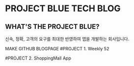 # PROJECT BLUE TECH BLOG
## WHAT'S THE PROJECT BLUE?
신속, 정확, 고객의 요구를 최대한 반영하여 앱을 개발하는 회사입니다.

MAKE GITHUB BLOGPAGE
#PROJECT 1. Weekly 52

#PROJECT 2. ShoppingMall App
